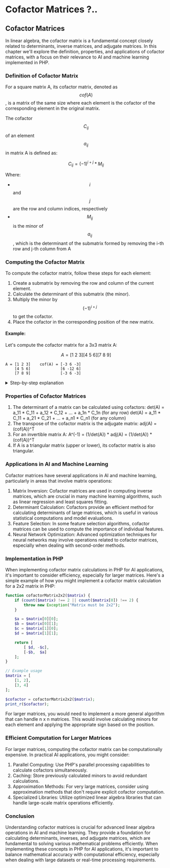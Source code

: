 # Cofactor Matrices ?..

## Cofactor Matrices

In linear algebra, the cofactor matrix is a fundamental concept closely related to determinants, inverse matrices, and adjugate matrices. In this chapter we'll explore the definition, properties, and applications of cofactor matrices, with a focus on their relevance to AI and machine learning implemented in PHP.

### Definition of Cofactor Matrix

For a square matrix A, its cofactor matrix, denoted as $$cof(A)$$, is a matrix of the same size where each element is the cofactor of the corresponding element in the original matrix.

The cofactor $$C_{ij}$$ of an element $$a_{ij}$$ in matrix A is defined as:

$$C_{ij} = (-1)^{i+j} * M_{ij}$$

Where:

* $$i$$ and $$j$$ are the row and column indices, respectively
* $$M_{ij}$$ is the minor of $$a_{ij}$$, which is the determinant of the submatrix formed by removing the i-th row and j-th column from A

### Computing the Cofactor Matrix

To compute the cofactor matrix, follow these steps for each element:

1. Create a submatrix by removing the row and column of the current element.
2. Calculate the determinant of this submatrix (the minor).
3. Multiply the minor by $$(-1)^{i+j}$$ to get the cofactor.
4. Place the cofactor in the corresponding position of the new matrix.

#### Example:

Let's compute the cofactor matrix for a 3x3 matrix A:

$$A = [1\ 2\ 3] [4\ 5\ 6] [7\ 8\ 9]$$

```
A = [1 2 3]    cof(A) = [-3 6 -3]  
    [4 5 6]             [6 -12 6] 
    [7 8 9]             [-3 6 -3] 
```

<details>

<summary>Step-by-step explanation</summary>

For element $$a_{11} (1)$$:&#x20;

* Submatrix = $$[5\ 6] [8\ 9]$$&#x20;
* Minor $$M_{11} = 59 - 68 = -3$$&#x20;
* Cofactor $$C_{11} = (-1)^{1+1} * (-3) = -3$$

For element $$a_{12}(2)$$:&#x20;

* Submatrix = \[4 6] \[7 9]&#x20;
* Minor M\_12 = 4_9 - 6_7 = -6&#x20;
* Cofactor C\_12 = (-1)^(1+2) \* (-6) = 6

Continuing this process for all elements, we get the cofactor matrix:

cof(A) = \[-3 6 -3] \[ 6 -12 6] \[-3 6 -3]

</details>



### Properties of Cofactor Matrices

1. The determinant of a matrix can be calculated using cofactors: det(A) = a\_11 \* C\_11 + a\_12 \* C\_12 + ... + a\_1n \* C\_1n (for any row) det(A) = a\_11 \* C\_11 + a\_21 \* C\_21 + ... + a\_n1 \* C\_n1 (for any column)
2. The transpose of the cofactor matrix is the adjugate matrix: adj(A) = (cof(A))^T
3. For an invertible matrix A: A^(-1) = (1/det(A)) \* adj(A) = (1/det(A)) \* (cof(A))^T
4. If A is a triangular matrix (upper or lower), its cofactor matrix is also triangular.

### Applications in AI and Machine Learning

Cofactor matrices have several applications in AI and machine learning, particularly in areas that involve matrix operations:

1. Matrix Inversion: Cofactor matrices are used in computing inverse matrices, which are crucial in many machine learning algorithms, such as linear regression and least squares fitting.
2. Determinant Calculation: Cofactors provide an efficient method for calculating determinants of large matrices, which is useful in various statistical computations and model evaluations.
3. Feature Selection: In some feature selection algorithms, cofactor matrices can be used to compute the importance of individual features.
4. Neural Network Optimization: Advanced optimization techniques for neural networks may involve operations related to cofactor matrices, especially when dealing with second-order methods.

### Implementation in PHP

When implementing cofactor matrix calculations in PHP for AI applications, it's important to consider efficiency, especially for larger matrices. Here's a simple example of how you might implement a cofactor matrix calculation for a 2x2 matrix in PHP:

```php
function cofactorMatrix2x2($matrix) {
    if (count($matrix) !== 2 || count($matrix[0]) !== 2) {
        throw new Exception("Matrix must be 2x2");
    }

    $a = $matrix[0][0];
    $b = $matrix[0][1];
    $c = $matrix[1][0];
    $d = $matrix[1][1];

    return [
        [ $d, -$c],
        [-$b,  $a]
    ];
}

// Example usage
$matrix = [
    [1, 2],
    [3, 4]
];

$cofactor = cofactorMatrix2x2($matrix);
print_r($cofactor);
```

For larger matrices, you would need to implement a more general algorithm that can handle n x n matrices. This would involve calculating minors for each element and applying the appropriate sign based on the position.

### Efficient Computation for Larger Matrices

For larger matrices, computing the cofactor matrix can be computationally expensive. In practical AI applications, you might consider:

1. Parallel Computing: Use PHP's parallel processing capabilities to calculate cofactors simultaneously.
2. Caching: Store previously calculated minors to avoid redundant calculations.
3. Approximation Methods: For very large matrices, consider using approximation methods that don't require explicit cofactor computation.
4. Specialized Libraries: Utilize optimized linear algebra libraries that can handle large-scale matrix operations efficiently.

### Conclusion

Understanding cofactor matrices is crucial for advanced linear algebra operations in AI and machine learning. They provide a foundation for calculating determinants, inverses, and adjugate matrices, which are fundamental to solving various mathematical problems efficiently. When implementing these concepts in PHP for AI applications, it's important to balance mathematical accuracy with computational efficiency, especially when dealing with large datasets or real-time processing requirements.

